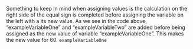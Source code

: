 Something to keep in mind when assigning values is the calculation on the right side of the equal sign is completed before assigning the variable on the left with a its new value. As we see in the code above, “exampleVariableOne” and “exampleVariableTwo” are added before being assigned as the new value of variable “exampleVariableOne”. This makes the new value for 60. `exampleVariableOne`

